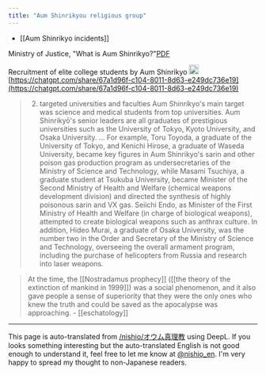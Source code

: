 ```yaml
---
title: "Aum Shinrikyou religious group"
---
```


- [[Aum Shinrikyo incidents]]

Ministry of Justice, "What is Aum Shinrikyo?"[PDF](https://www.moj.go.jp/content/001423277.pdf)

Recruitment of elite college students by Aum Shinrikyo
<img src='https://scrapbox.io/api/pages/nishio-en/DR/icon' alt='DR.icon' height="19.5"/>[https://chatgpt.com/share/67a1d96f-c104-8011-8d63-e249dc736e19](https://chatgpt.com/share/67a1d96f-c104-8011-8d63-e249dc736e19)
> 2. targeted universities and faculties
> Aum Shinrikyo's main target was science and medical students from top universities. Aum Shinrikyō's senior leaders are all graduates of prestigious universities such as the University of Tokyo, Kyoto University, and Osaka University.
> ... For example, Toru Toyoda, a graduate of the University of Tokyo, and Kenichi Hirose, a graduate of Waseda University, became key figures in Aum Shinrikyo's sarin and other poison gas production program as undersecretaries of the Ministry of Science and Technology, while Masami Tsuchiya, a graduate student at Tsukuba University, became Minister of the Second Ministry of Health and Welfare (chemical weapons development division) and directed the synthesis of highly poisonous sarin and VX gas. Seiichi Endo, as Minister of the First Ministry of Health and Welfare (in charge of biological weapons), attempted to create biological weapons such as anthrax culture. In addition, Hideo Murai, a graduate of Osaka University, was the number two in the Order and Secretary of the Ministry of Science and Technology, overseeing the overall armament program, including the purchase of helicopters from Russia and research into laser weapons.

> At the time, the [[Nostradamus prophecy]] ([[the theory of the extinction of mankind in 1999]]) was a social phenomenon, and it also gave people a sense of superiority that they were the only ones who knew the truth and could be saved as the apocalypse was approaching.
    - [[eschatology]]

---
This page is auto-translated from [/nishio/オウム真理教](https://scrapbox.io/nishio/オウム真理教) using DeepL. If you looks something interesting but the auto-translated English is not good enough to understand it, feel free to let me know at [@nishio_en](https://twitter.com/nishio_en). I'm very happy to spread my thought to non-Japanese readers.
